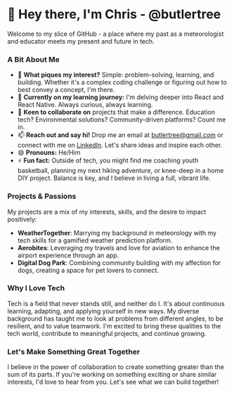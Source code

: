 # 👋 Hey there, I'm Chris - @butlertree

Welcome to my slice of GitHub - a place where my past as a meteorologist and educator meets my present and future in tech.

### A Bit About Me
- 👀 **What piques my interest?** Simple: problem-solving, learning, and building. Whether it's a complex coding challenge or figuring out how to best convey a concept, I'm there.
- 🌱 **Currently on my learning journey:** I'm delving deeper into React and React Native. Always curious, always learning.
- 💞️ **Keen to collaborate on** projects that make a difference. Education tech? Environmental solutions? Community-driven platforms? Count me in.
- 📫 **Reach out and say hi!** Drop me an email at butlertree@gmail.com or connect with me on [LinkedIn](https://www.linkedin.com/in/chrisbutler). Let's share ideas and inspire each other.
- 😄 **Pronouns:** He/Him
- ⚡ **Fun fact:** Outside of tech, you might find me coaching youth basketball, planning my next hiking adventure, or knee-deep in a home DIY project. Balance is key, and I believe in living a full, vibrant life.

### Projects & Passions
My projects are a mix of my interests, skills, and the desire to impact positively:
- **WeatherTogether**: Marrying my background in meteorology with my tech skills for a gamified weather prediction platform.
- **Aerobites**: Leveraging my travels and love for aviation to enhance the airport experience through an app.
- **Digital Dog Park**: Combining community building with my affection for dogs, creating a space for pet lovers to connect.

### Why I Love Tech
Tech is a field that never stands still, and neither do I. It's about continuous learning, adapting, and applying yourself in new ways. My diverse background has taught me to look at problems from different angles, to be resilient, and to value teamwork. I'm excited to bring these qualities to the tech world, contribute to meaningful projects, and continue growing.

### Let's Make Something Great Together
I believe in the power of collaboration to create something greater than the sum of its parts. If you're working on something exciting or share similar interests, I'd love to hear from you. Let's see what we can build together!



